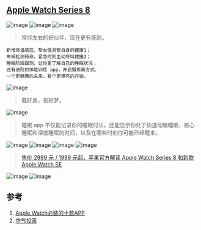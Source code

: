 
## [Apple Watch Series 8](https://www.apple.com.cn/apple-watch-series-8/)

![image](https://user-images.githubusercontent.com/101486416/214457334-f0a78740-6d41-4f89-87d1-8421cd9d58cb.png)
![image](https://user-images.githubusercontent.com/101486416/214457346-afc1799a-cbcd-444e-9e20-8fbfb8e8bc15.png)
![image](https://user-images.githubusercontent.com/101486416/214457356-343b20eb-4c38-45b6-af20-b51bb42af97a.png)
> 常伴左右的好伙伴，现在更有能耐。

```
新增体温感应，帮女性洞察自身的健康1；
车祸检测待命，紧急时刻主动呼叫救援2；
睡眠阶段跟测，让你更了解自己的睡眠状况；
还有进阶的体能训练 app，开启锻炼新方式。
一个更健康的未来，有个更漂亮的开始。 
```

![image](https://user-images.githubusercontent.com/101486416/214457387-359d1bd7-cdbe-4615-9008-8860149860a6.png)
> 戴好表，祝好梦。

![image](https://user-images.githubusercontent.com/101486416/214457403-1c901646-266f-4a65-9829-09e78659cf50.png)
> 睡眠 app 不仅能记录你的睡眠时长，还能显示你处于快速动眼睡眠、核心睡眠和深度睡眠的时间，以及在哪些时刻你可能已经醒来。

![image](https://user-images.githubusercontent.com/101486416/214457425-d2f1c0cf-03f3-4d50-9882-b88a9f8e8532.png)
![image](https://user-images.githubusercontent.com/101486416/214457481-0562d342-150d-4d86-8194-de69f9aaf070.png)
![image](https://user-images.githubusercontent.com/101486416/214457487-4405fc9c-4e57-4913-81a2-4022d0a5c29e.png)
![image](https://user-images.githubusercontent.com/101486416/214457475-336413ee-279f-42f5-a787-f3648fe8b792.png)
> [售价 2999 元 / 1999 元起，苹果官方解读 Apple Watch Series 8 和新款 Apple Watch SE](https://www.ithome.com/0/639/679.htm)

![image](https://user-images.githubusercontent.com/101486416/214481260-cef0722b-3200-45ef-816f-d21635f6fd01.png)
![image](https://user-images.githubusercontent.com/101486416/214481490-97e490b8-ec5a-4d2e-a330-e0c12ef133e8.png)

## 参考

1. [Apple Watch必装的十款APP](https://zhuanlan.zhihu.com/p/361431397?ivk_sa=1024320u&utm_id=0)
2. [空气投篮](https://www.zhihu.com/question/29824961/answers/updated)
